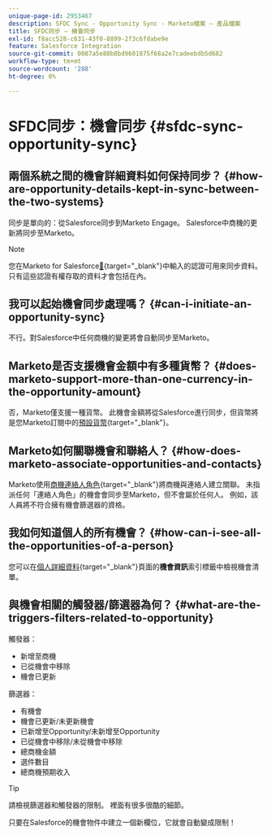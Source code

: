 ```yaml
---
unique-page-id: 2953467
description: SFDC Sync - Opportunity Sync - Marketo檔案 — 產品檔案
title: SFDC同步 — 機會同步
exl-id: f8acc528-c631-43f0-8899-2f3c6fdabe9e
feature: Salesforce Integration
source-git-commit: 0087a5e88b8bd9601875f68a2e7cadeebdb5d682
workflow-type: tm+mt
source-wordcount: '288'
ht-degree: 0%

---
```


# SFDC同步：機會同步 {#sfdc-sync-opportunity-sync}

## 兩個系統之間的機會詳細資料如何保持同步？ {#how-are-opportunity-details-kept-in-sync-between-the-two-systems}

同步是單向的：從Salesforce同步到Marketo Engage。 Salesforce中商機的更新將同步至Marketo。

>[!NOTE]
>
>您在Marketo for Salesforce[&#128279;](/help/marketo/product-docs/crm-sync/salesforce-sync/setup/enterprise-unlimited-edition/step-2-of-3-create-a-salesforce-user-for-marketo-enterprise-unlimited.md){target="_blank"}中輸入的認證可用來同步資料。 只有這些認證有權存取的資料才會包括在內。

## 我可以起始機會同步處理嗎？ {#can-i-initiate-an-opportunity-sync}

不行。對Salesforce中任何商機的變更將會自動同步至Marketo。

## Marketo是否支援機會金額中有多種貨幣？ {#does-marketo-support-more-than-one-currency-in-the-opportunity-amount}

否，Marketo僅支援一種貨幣。 此機會金額將從Salesforce進行同步，但貨幣將是您Marketo訂閱中的[預設貨幣](/help/marketo/product-docs/administration/settings/set-default-location-settings-for-a-subscription.md#set-the-default-currency-settings-for-a-subscription){target="_blank"}。

## Marketo如何關聯機會和聯絡人？ {#how-does-marketo-associate-opportunities-and-contacts}

Marketo使用[商機連絡人角色](https://help.salesforce.com/HTViewHelpDoc?id=contactroles.htm){target="_blank"}將商機與連絡人建立關聯。 未指派任何「連絡人角色」的機會會同步至Marketo，但不會屬於任何人。 例如，該人員將不符合擁有機會篩選器的資格。

## 我如何知道個人的所有機會？ {#how-can-i-see-all-the-opportunities-of-a-person}

您可以在[個人詳細資料](/help/marketo/product-docs/core-marketo-concepts/smart-lists-and-static-lists/managing-people-in-smart-lists/using-the-person-detail-page.md){target="_blank"}頁面的&#x200B;**機會資訊**&#x200B;索引標籤中檢視機會清單。

## 與機會相關的觸發器/篩選器為何？ {#what-are-the-triggers-filters-related-to-opportunity}

觸發器：

* 新增至商機
* 已從機會中移除
* 機會已更新

篩選器：

* 有機會
* 機會已更新/未更新機會
* 已新增至Opportunity/未新增至Opportunity
* 已從機會中移除/未從機會中移除
* 總商機金額
* 選件數目
* 總商機預期收入

>[!TIP]
>
>請檢視篩選器和觸發器的限制。 裡面有很多很酷的細節。
>
>只要在Salesforce的機會物件中建立一個新欄位，它就會自動變成限制！
